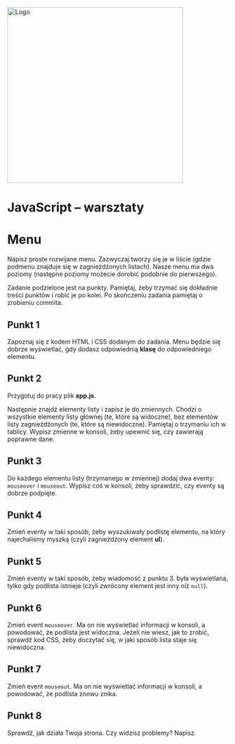 <img alt="Logo" src="http://coderslab.pl/svg/logo-coderslab.svg" width="400">

# JavaScript &ndash; warsztaty
# Menu

Napisz proste rozwijane menu. Zazwyczaj tworzy się je w liście (gdzie podmenu znajduje się w zagnieżdżonych listach).
Nasze menu ma dwa poziomy (następne poziomy możecie dorobić podobnie do pierwszego).

Zadanie podzielone jest na punkty. Pamiętaj, żeby trzymać się dokładnie treści punktów i robić je po kolei.
Po skończeniu zadania pamiętaj o zrobieniu commita.

## Punkt 1
Zapoznaj się z kodem HTML i CSS dodanym do zadania. Menu będzie się dobrze wyświetlać, gdy dodasz odpowiednią **klasę** do odpowiedniego elementu.  

## Punkt 2
Przygotuj do pracy plik **app.js**.

Następnie znajdź elementy listy i zapisz je do zmiennych. Chodzi o wszystkie elementy listy głównej (te, które są widoczne), bez elementów listy zagnieżdżonych (te, które są niewidoczne). Pamiętaj o trzymaniu ich w tablicy.
Wypisz zmienne w konsoli, żeby upewnić się, czy zawierają poprawne dane.

## Punkt 3
Do każdego elementu listy (trzymanego w zmiennej) dodaj dwa eventy: ```mouseover``` i ```mouseout```. Wypisz coś w konsoli, żeby sprawdzić, czy eventy są dobrze podpięte.

## Punkt 4
Zmień eventy w taki sposób, żeby wyszukiwały podlistę elementu, na który najechaliśmy myszką (czyli zagnieżdżony  element **ul**).

## Punkt 5
Zmień eventy w taki sposób, żeby wiadomość z punktu 3. była wyświetlana, tylko gdy podlista istnieje (czyli zwrócony element jest inny niż ```null```).

## Punkt 6
Zmień event ```mouseover```. Ma on nie wyświetlać informacji w konsoli, a powodować, że podlista jest widoczna. Jeżeli nie wiesz, jak to zrobić, sprawdź kod CSS, żeby doczytać się, w jaki sposób lista staje się niewidoczna.

## Punkt 7
Zmień event ```mouseout```. Ma on nie wyświetlać informacji w konsoli, a powodować, że podlista znowu znika.

## Punkt 8
Sprawdź, jak działa Twoja strona. Czy widzisz problemy? Napisz.
